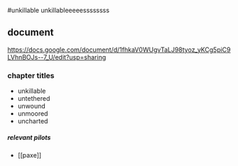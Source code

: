 #unkillable 
unkillableeeeessssssss
## document
https://docs.google.com/document/d/1fhkaV0WUgvTaLJ98tyoz_yKCg5piC9LVhnBOJs--7_U/edit?usp=sharing
### chapter titles
- unkillable
- untethered
- unwound
- unmoored
- uncharted

##### relevant pilots
- [[paxe]]

